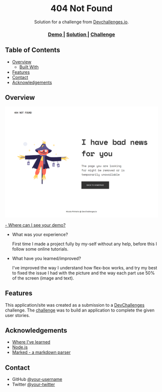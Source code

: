 <!-- Please update value in the {}  -->

<h1 align="center">404 Not Found</h1>

<div align="center">
   Solution for a challenge from  <a href="http://devchallenges.io" target="_blank">Devchallenges.io</a>.
</div>

<div align="center">
  <h3>
    <a href="https://silly-bell-f7fbc5.netlify.app/">
      Demo
    </a>
    <span> | </span>
    <a href="https://devchallenges.io/solutions/L5EWuJyFWlf0l6fMrrfJ">
      Solution
    </a>
    <span> | </span>
    <a href="https://devchallenges.io/challenges/wBunSb7FPrIepJZAg0sY">
      Challenge
    </a>
  </h3>
</div>

<!-- TABLE OF CONTENTS -->

## Table of Contents

- [Overview](#overview)
  - [Built With](#built-with)
- [Features](#features)
- [Contact](#contact)
- [Acknowledgements](#acknowledgements)

<!-- OVERVIEW -->

## Overview

![screenshot](/preview.png)

  <a href="https://silly-bell-f7fbc5.netlify.app/">
      - Where can I see your demo?
  </a>

- What was your experience?

  First time I made a project fully by my-self without any help, before this I follow some online tutorials.

- What have you learned/improved?

  I've improved the way I understand how flex-box works, and try my best to fixed the issue I had with the picture and the way each part use 50% of the screen (image and text).

## Features

<!-- List the features of your application or follow the template. Don't share the figma file here :) -->

This application/site was created as a submission to a [DevChallenges](https://devchallenges.io/challenges) challenge. The [challenge](https://devchallenges.io/challenges/wBunSb7FPrIepJZAg0sY) was to build an application to complete the given user stories.

## Acknowledgements

<!-- This section should list any articles or add-ons/plugins that helps you to complete the project. This is optional but it will help you in the future. For exmpale -->

- [Where I've learned](https://dyma.fr/)
- [Node.js](https://nodejs.org/)
- [Marked - a markdown parser](https://github.com/chjj/marked)

## Contact

<!-- - Website [your-website.com](https://{your-web-site-link}) -->

- GitHub [@your-username](https://github.com/Elxilon)
- Twitter [@your-twitter](https://twitter.com/Elxilon)
